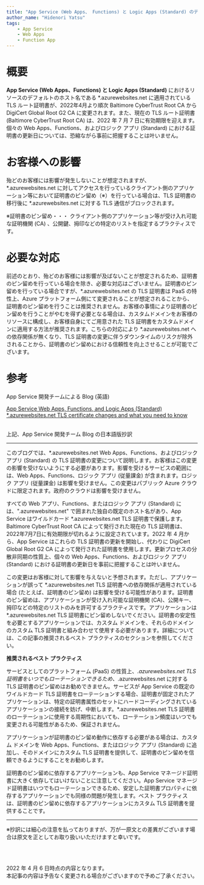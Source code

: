 ```yaml
---
title: "App Service (Web Apps、 Functions) と Logic Apps (Standard) のデフォルトのホスト名に適用されているルート証明書が2022年4月1日より順次変更されます"
author_name: "Hidenori Yatsu"
tags:
    - App Service
    - Web Apps
    - Function App
---
```


# 概要

**App Service (Web Apps、Functions) と Logic Apps (Standard)** におけるリソースのデフォルトのホスト名である *.azurewebsites.net に適用されている TLS ルート証明書が、2022年4月より順次 Baltimore CyberTrust Root CA から DigiCert Global Root G2 CA に変更されます。また、現在の TLS ルート証明書 (Baltimore CyberTrust Root CA) は、2022 年 7 月 7 日に有効期限を迎えます。個々の Web Apps、Functions、およびロジック アプリ (Standard) における証明書の更新日については、恐縮ながら事前に把握することは叶いません。

# お客様への影響
 殆どのお客様には影響が発生しないことが想定されますが、*.azurewebsites.net に対してアクセスを行っているクライアント側のアプリケーション等において証明書のピン留め（※）を行っている場合は、TLS 証明書の移行後に *.azurewebsites.net に対する TLS 通信がブロックされます。

※証明書のピン留め・・・
クライアント側のアプリケーション等が受け入れ可能な証明機関 (CA) 、公開鍵、拇印などの特定のリストを指定するプラクティスです。

# 必要な対応
前述のとおり、殆どのお客様には影響が及ばないことが想定されるため、証明書のピン留めを行っている場合を除き、必要な対応はございません。証明書のピン留めを行っている場合ですが、*.azurewebsites.net の TLS 証明書は PaaS の特性上、Azure プラットフォーム側にて変更されることが想定されることから、証明書のピン留めを行うことは推奨されません。お客様の事情により証明書のピン留めを行うことがやむを得ず必要となる場合は、カスタムドメインをお客様のリソースに構成し、お客様自身にてご用意された TLS 証明書をカスタムドメインに適用する方法が推奨されます。こちらの対応により *.azurewebsites.net への依存関係が無くなり、TLS 証明書の変更に伴うダウンタイムのリスクが除外されることから、証明書のピン留めにおける信頼性を向上させることが可能でございます。

# 参考
 
App Service 開発チームによる Blog (英語)

[App Service Web Apps, Functions, and Logic Apps (Standard) *.azurewebsites.net TLS certificate changes and what you need to know](https://azure.github.io/AppService/2022/03/22/Default-Cert-Renew.html)

<BR>
上記、App Service 開発チーム Blog の日本語版抄訳

---
このブログでは、*.azurewebsites.net Web Apps、Functions、およびロジック アプリ (Standard) の TLS 証明書の変更について説明します。お客様はこの変更の影響を受けないようにする必要があります。影響を受けるサービスの範囲には、Web Apps、Functions、ロジック アプリ (従量課金) が含まれます。ロジック アプリ (従量課金) は影響を受けません。この変更はパブリック Azure クラウドに限定されます。政府のクラウドは影響を受けません。

すべての Web アプリ、Functions、またはロジック アプリ (Standard) には、"<resource-name>.azurewebsites.net" で囲まれた独自の既定のホスト名があり、App Service はワイルドカード *.azurewebsites.net TLS 証明書で保護します。Baltimore CyberTrust Root CA によって発行された現在の TLS 証明書は、2022年7月7日に有効期限が切れるように設定されています。2022 年 4 月から、App Service はこれらの TLS 証明書の更新を開始し、代わりに DigiCert Global Root G2 CA によって発行された証明書を使用します。更新プロセスの分散非同期の性質上、個々の Web Apps、Functions、およびロジック アプリ (Standard) における証明書の更新日を事前に把握することは叶いません。

この変更はお客様に対して影響を与えないと予想されます。ただし、アプリケーションが誤って *.azurewebsites.net TLS 証明書への依存関係が適用されている場合 (たとえば、証明書のピン留め) は影響を受ける可能性があります。証明書のピン留めは、アプリケーションが受け入れ可能な証明機関 (CA)、公開キー、拇印などの特定のリストのみを許可するプラクティスです。アプリケーションは *.azurewebsites.net TLS 証明書にピン留めしないでください。証明書の安定性を必要とするアプリケーションでは、カスタム ドメインを、それらのドメインのカスタム TLS 証明書と組み合わせて使用する必要があります。詳細については、この記事の推奨されるベスト プラクティスのセクションを参照してください。

**推奨されるベスト プラクティス**

サービスとしてのプラットフォーム (PaaS) の性質上、*.azurewebsites.net TLS 証明書をいつでもローテーションできるため、*.azurewebsites.net に対する TLS 証明書のピン留めはお勧めできません。サービスが App Service の既定のワイルドカード TLS 証明書をローテーションする場合、証明書が固定されたアプリケーションは、特定の証明書属性のセットにハードコーディングされているアプリケーションの接続を妨げ、中断します。*.azurewebsites.net TLS 証明書のローテーションに使用する周期性においても、ローテーション頻度はいつでも変更される可能性があるため、保証されません。

アプリケーションが証明書のピン留め動作に依存する必要がある場合は、カスタム ドメインを Web Apps、Functions、またはロジック アプリ (Standard) に追加し、そのドメインにカスタム TLS 証明書を提供して、証明書のピン留めを信頼できるようにすることをお勧めします。

証明書のピン留めに依存するアプリケーションも、App Service マネージド証明書に大きく依存してはいけないことに注意してください。App Service マネージド証明書はいつでもローテーションできるため、安定した証明書プロパティに依存するアプリケーションでも同様の問題が発生します。ベスト プラクティスは、証明書のピン留めに依存するアプリケーションにカスタム TLS 証明書を提供することです。

---
※抄訳には細心の注意を払っておりますが、万が一原文との差異がございます場合は原文を正としてお取り扱いいただけますと幸いです。

<br>
<br>

2022 年 4 月 6 日時点の内容となります。<br>
本記事の内容は予告なく変更される場合がございますので予めご了承ください。

<br>
<br>